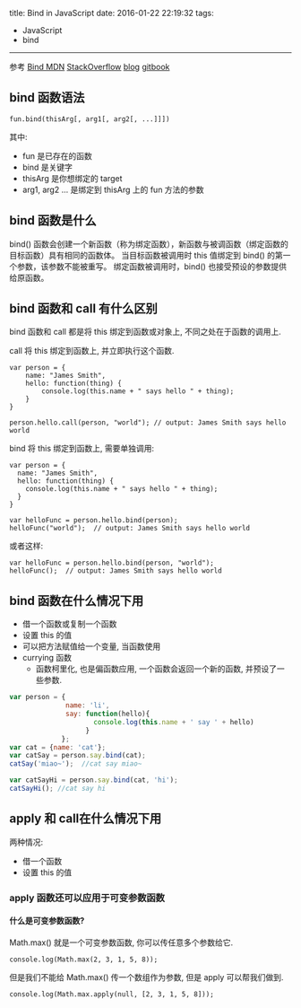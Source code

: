 title: Bind in JavaScript
date: 2016-01-22 22:19:32
tags: 
- JavaScript 
- bind
---

参考 
[Bind MDN](https://developer.mozilla.org/en/docs/Web/JavaScript/Reference/Global_objects/Function/bind)
[StackOverflow](http://stackoverflow.com/questions/15455009/javascript-call-apply-vs-bind)
[blog](http://javascriptissexy.com/javascript-apply-call-and-bind-methods-are-essential-for-javascript-professionals/)
[gitbook](https://drboolean.gitbooks.io/mostly-adequate-guide/content/) 

## bind 函数语法

`fun.bind(thisArg[, arg1[, arg2[, ...]]])`

其中:
 
 - fun 是已存在的函数
 - bind 是关键字
 - thisArg 是你想绑定的 target
 - arg1, arg2 ... 是绑定到 thisArg 上的 fun 方法的参数


## bind 函数是什么

bind() 函数会创建一个新函数（称为绑定函数），新函数与被调函数（绑定函数的目标函数）具有相同的函数体。
当目标函数被调用时 this 值绑定到 bind() 的第一个参数，该参数不能被重写。
绑定函数被调用时，bind() 也接受预设的参数提供给原函数。

## bind 函数和 call 有什么区别

bind 函数和 call 都是将 this 绑定到函数或对象上, 不同之处在于函数的调用上.

call 将 this 绑定到函数上, 并立即执行这个函数.

```
var person = {  
	name: "James Smith",
	hello: function(thing) {
		console.log(this.name + " says hello " + thing);
	}
}

person.hello.call(person, "world"); // output: James Smith says hello world
```

bind 将 this 绑定到函数上, 需要单独调用:

```
var person = {  
  name: "James Smith",
  hello: function(thing) {
    console.log(this.name + " says hello " + thing);
  }
}

var helloFunc = person.hello.bind(person);
helloFunc("world");  // output: James Smith says hello world
```

或者这样:

```    
var helloFunc = person.hello.bind(person, "world");
helloFunc();  // output: James Smith says hello world
```


## bind 函数在什么情况下用

- 借一个函数或复制一个函数
- 设置 this 的值
- 可以把方法赋值给一个变量, 当函数使用
- currying 函数
  * 函数柯里化, 也是偏函数应用, 一个函数会返回一个新的函数, 并预设了一些参数.

```javascript
var person = {
              name: 'li', 
              say: function(hello){ 
                     console.log(this.name + ' say ' + hello)
                   }
             }; 							
var cat = {name: 'cat'};
var catSay = person.say.bind(cat);
catSay('miao~');  //cat say miao~

var catSayHi = person.say.bind(cat, 'hi');
catSayHi(); //cat say hi	    
```


## apply 和 call在什么情况下用

两种情况:

- 借一个函数
- 设置 this 的值

### apply 函数还可以应用于可变参数函数

#### 什么是可变参数函数?

Math.max() 就是一个可变参数函数, 你可以传任意多个参数给它.

```
console.log(Math.max(2, 3, 1, 5, 8));
```

但是我们不能给 Math.max() 传一个数组作为参数, 但是 apply 可以帮我们做到.
 
```
console.log(Math.max.apply(null, [2, 3, 1, 5, 8]));
```

